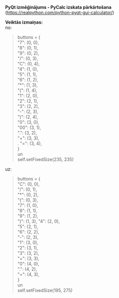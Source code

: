 **PyQt izmēģinājums - PyCalc izskata pārkārtošana** (https://realpython.com/python-pyqt-gui-calculator/)  

**Veiktās izmaiņas:**  
no:  
>   buttons = {  
>       "7": (0, 0),  
>       "8": (0, 1),  
>       "9": (0, 2),  
>       "/": (0, 3),  
>       "C": (0, 4),  
>       "4": (1, 0),  
>       "5": (1, 1),  
>       "6": (1, 2),  
>       "*": (1, 3),  
>       "(": (1, 4),  
>       "1": (2, 0),  
>       "2": (2, 1),  
>       "3": (2, 2),  
>       "-": (2, 3),  
>       ")": (2, 4),  
>       "0": (3, 0),  
>       "00": (3, 1),  
>       ".": (3, 2),  
>       "+": (3, 3),  
.       "=": (3, 4),  
>   }  
un  
>   self.setFixedSize(235, 235)  
  
uz:
  
>   buttons = {  
>       "C": (0, 0),  
>       "/": (0, 1),  
>       "*": (0, 2),  
>       "(": (0, 3),  
>       "7": (1, 0),  
>       "8": (1, 1),  
>       "9": (1, 2),  
>       ")": (1, 3),
>       "4": (2, 0),  
>       "5": (2, 1),  
>       "6": (2, 2),  
>       "-": (2, 3),  
>       "1": (3, 0),  
>       "2": (3, 1),  
>       "3": (3, 2),  
>       "+": (3, 3),  
>       "0": (4, 0),  
>       ".": (4, 2),  
>       "=": (4, 3),  
>   }  
un  
>   self.setFixedSize(195, 275)  
   
   
